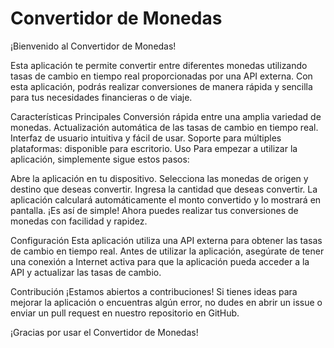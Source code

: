 <h1>Convertidor de Monedas</h1>
¡Bienvenido al Convertidor de Monedas!

Esta aplicación te permite convertir entre diferentes monedas utilizando tasas de cambio en tiempo real proporcionadas por una API externa. Con esta aplicación, podrás realizar conversiones de manera rápida y sencilla para tus necesidades financieras o de viaje.

Características Principales
Conversión rápida entre una amplia variedad de monedas.
Actualización automática de las tasas de cambio en tiempo real.
Interfaz de usuario intuitiva y fácil de usar.
Soporte para múltiples plataformas: disponible para escritorio.
Uso
Para empezar a utilizar la aplicación, simplemente sigue estos pasos:

Abre la aplicación en tu dispositivo.
Selecciona las monedas de origen y destino que deseas convertir.
Ingresa la cantidad que deseas convertir.
La aplicación calculará automáticamente el monto convertido y lo mostrará en pantalla.
¡Es así de simple! Ahora puedes realizar tus conversiones de monedas con facilidad y rapidez.

Configuración
Esta aplicación utiliza una API externa para obtener las tasas de cambio en tiempo real. Antes de utilizar la aplicación, asegúrate de tener una conexión a Internet activa para que la aplicación pueda acceder a la API y actualizar las tasas de cambio.

Contribución
¡Estamos abiertos a contribuciones! Si tienes ideas para mejorar la aplicación o encuentras algún error, no dudes en abrir un issue o enviar un pull request en nuestro repositorio en GitHub.


¡Gracias por usar el Convertidor de Monedas!
